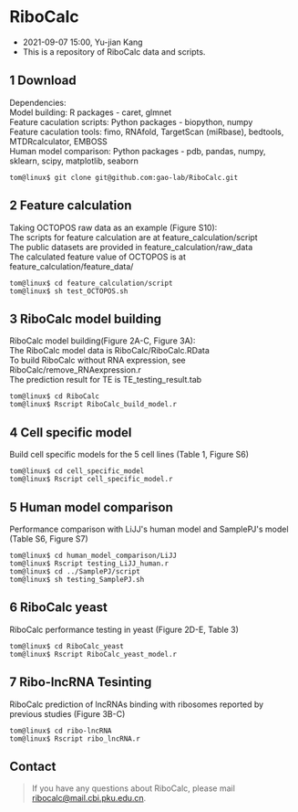 RiboCalc
====

* 2021-09-07 15:00, Yu-jian Kang
* This is a repository of RiboCalc data and scripts.

1 Download
----
Dependencies:<br>
Model building: R packages - caret, glmnet<br>
Feature caculation scripts: Python packages - biopython, numpy<br>
Feature caculation tools: fimo, RNAfold, TargetScan (miRbase), bedtools, MTDRcalculator, EMBOSS<br>
Human model comparison: Python packages - pdb, pandas, numpy, sklearn, scipy, matplotlib, seaborn


	tom@linux$ git clone git@github.com:gao-lab/RiboCalc.git
  
2 Feature calculation
----
Taking OCTOPOS raw data as an example (Figure S10):<br>
The scripts for feature calculation are at feature_calculation/script<br>
The public datasets are provided in feature_calculation/raw_data<br>
The calculated feature value of OCTOPOS is at feature_calculation/feature_data/

	tom@linux$ cd feature_calculation/script
	tom@linux$ sh test_OCTOPOS.sh

3 RiboCalc model building
----
RiboCalc model building(Figure 2A-C, Figure 3A):<br>
The RiboCalc model data is RiboCalc/RiboCalc.RData<br>
To build RiboCalc without RNA expression, see RiboCalc/remove_RNAexpression.r<br>
The prediction result for TE is TE_testing_result.tab

	tom@linux$ cd RiboCalc
	tom@linux$ Rscript RiboCalc_build_model.r

4 Cell specific model
----
Build cell specific models for the 5 cell lines (Table 1, Figure S6)

	tom@linux$ cd cell_specific_model
	tom@linux$ Rscript cell_specific_model.r

5 Human model comparison
---
Performance comparison with LiJJ's human model and SamplePJ's model (Table S6, Figure S7)
	
	tom@linux$ cd human_model_comparison/LiJJ
	tom@linux$ Rscript testing_LiJJ_human.r
	tom@linux$ cd ../SamplePJ/script
	tom@linux$ sh testing_SamplePJ.sh

6 RiboCalc yeast
----
RiboCalc performance testing in yeast (Figure 2D-E, Table 3)

	tom@linux$ cd RiboCalc_yeast
	tom@linux$ Rscript RiboCalc_yeast_model.r

7 Ribo-lncRNA Tesinting
----
RiboCalc prediction of lncRNAs binding with ribosomes reported by previous studies (Figure 3B-C)

	tom@linux$ cd ribo-lncRNA
	tom@linux$ Rscript ribo_lncRNA.r

Contact
----
>If you have any questions about RiboCalc, please mail ribocalc@mail.cbi.pku.edu.cn.

